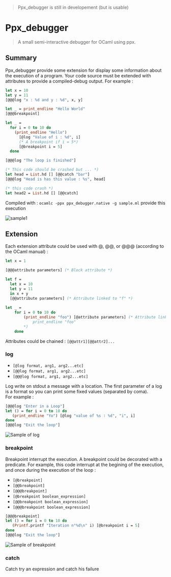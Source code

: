 > Ppx_debugger is still in developement (but is usable)

# Ppx_debugger

> A small semi-interactive debugger for OCaml using ppx.

## Summary 

Ppx_debugger provide some extension for display some information about the execution of a
program. Your code source must be extended with attributes to provide a compiled-debug output.
For example : 

```ocaml
let x = 10
let y = 11
[@@@log "x : %d and y : %d", x, y]

let _ = print_endline "Hello World"
[@@@breakpoint]

let _ =
  for i = 0 to 10 do
    (print_endline "Hello")
      [@log "Value of i : %d", i]
      (* A breakpoint if i = 5*)
      [@breakpoint i = 5]
  done

[@@@log "The loop is finished"]

(* This code should be crashed but ... *)
let head = List.hd [] [@@catch "bar"]
[@@@log "Head is has this value : %s", head]

(* this code crash *)
let head2 = List.hd [] [@@catch]

```

Compiled with : `ocamlc -ppx ppx_debugger.native -g sample.ml` provide this execution 

![sample1](http://full.ouplo.com/10/a/zWI6.gif)

## Extension 

Each extension attribute could be used with @, @@, or @@@ (according to the OCaml manual) :

```ocaml
let x = 1 

[@@@attribute parameters] (* Block attribute *)

let f = 
  let x = 10 
  let y = 11 
  in x + y 
  [@@attribute parameters] (* Attribute linked to "f" *)
  
let _ = 
    for i = 0 to 10 do 
        (print_endline "foo") [@attribute parameters] (* Attribute linked to  
            print_endline "foo"
        *)
    done
```

Attributes could be chained : `[@@attr1][@@attr2]...`

### log 

-  `[@log format, arg1, arg2...etc]`
-  `[@@log format, arg1, arg2...etc]`
-  `[@@@log format, arg1, arg2...etc]`

Log write on stdout a message with a location. The first parameter of a log is a format so you 
can print some fixed values (separated by coma).  
For example : 

```ocaml
[@@@log "Enter in a Loop"]
let () = for i = 0 to 10 do 
   (print_endline "Yo") [@log "value of %s : %d", "i", i]
done
[@@@log "Exit the loop"]
```
![Sample of log](http://full.ouplo.com/10/b/It2t.gif)

### breakpoint 

Breakpoint interrupt the execution. A breakpoint could be decorated with a predicate. For 
example, this code interrupt at the begining of the execution, and once during the execution of
the loop :

- `[@breakpoint]`
- `[@@breakpoint]`
- `[@@@breakpoint]`
- `[@breakpoint boolean_expression]`
- `[@@breakpoint boolean_expression]`
- `[@@@breakpoint boolean_expression]`

```ocaml
[@@@breakpoint]
let () = for i = 0 to 10 do 
   (Printf.printf "Iteration n°%d\n" i) [@breakpoint i = 5]
done
[@@@log "Exit the loop"]
```
![Sample of breakpoint](http://full.ouplo.com/10/b/TDH7.gif)


### catch

Catch try an expression and catch his failure
